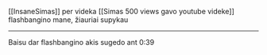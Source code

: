 [[InsaneSimas]] per videka [[Simas 500 views gavo youtube videke]] flashbangino mane, žiauriai supykau

---
Baisu dar flashbangino akis sugedo ant 0:39